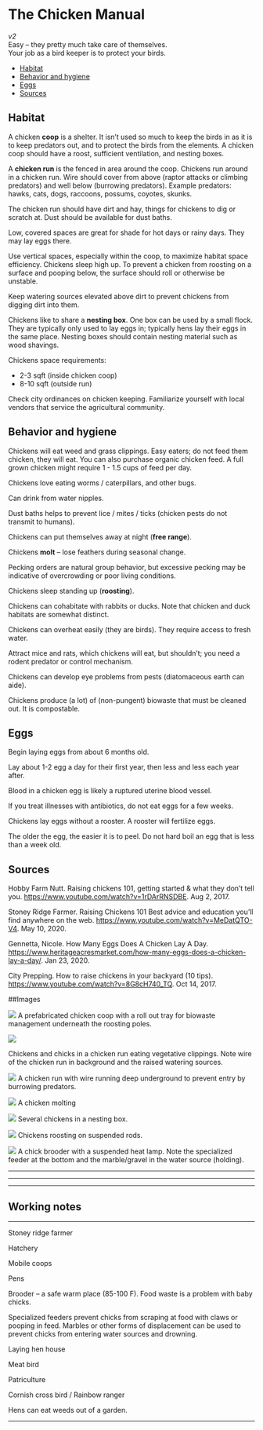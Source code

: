 # The Chicken Manual
*v2*  
Easy – they pretty much take care of themselves.  
Your job as a bird keeper is to protect your birds.

* [Habitat](#Habitat)
* [Behavior and hygiene](#Behavior-and-hygiene)
* [Eggs](#Eggs)
* [Sources](#Sources)


## Habitat

A chicken **coop** is a shelter. It isn’t used so much to keep the birds in as it is to keep predators out, and to protect the birds from the elements. A chicken coop should have a roost, sufficient ventilation, and nesting boxes.

A **chicken run** is the fenced in area around the coop. Chickens run around in a chicken run. Wire should cover from above (raptor attacks or climbing predators) and well below (burrowing predators). Example predators: hawks, cats, dogs, raccoons, possums, coyotes, skunks.

The chicken run should have dirt and hay, things for chickens to dig or scratch at. Dust should be available for dust baths.

Low, covered spaces are great for shade for hot days or rainy days. They may lay eggs there.

Use vertical spaces, especially within the coop, to maximize habitat space efficiency. Chickens sleep high up. To prevent a chicken from roosting on a surface and pooping below, the surface should roll or otherwise be unstable.

Keep watering sources elevated above dirt to prevent chickens from digging dirt into them.

Chickens like to share a **nesting box**. One box can be used by a small flock. They are typically only used to lay eggs in; typically hens lay their eggs in the same place. Nesting boxes should contain nesting material such as wood shavings.

Chickens space requirements:
* 2-3 sqft (inside chicken coop)
* 8-10 sqft (outside run)

Check city ordinances on chicken keeping. Familiarize yourself with local vendors that service the agricultural community.

## Behavior and hygiene

Chickens will eat weed and grass clippings. Easy eaters; do not feed them chicken, they will eat. You can also purchase organic chicken feed. A full grown chicken might require 1 - 1.5 cups of feed per day.

Chickens love eating worms / caterpillars, and other bugs.

Can drink from water nipples.

Dust baths helps to prevent lice / mites / ticks (chicken pests do not transmit to humans).

Chickens can put themselves away at night (**free range**).

Chickens **molt** – lose feathers during seasonal change.

Pecking orders are natural group behavior, but excessive pecking may be indicative of overcrowding or poor living conditions.

Chickens sleep standing up (**roosting**).

Chickens can cohabitate with rabbits or ducks. Note that chicken and duck habitats are somewhat distinct.

Chickens can overheat easily (they are birds). They require access to fresh water.

Attract mice and rats, which chickens will eat, but shouldn’t; you need a rodent predator or control mechanism.

Chickens can develop eye problems from pests (diatomaceous earth can aide).

Chickens produce (a lot) of (non-pungent) biowaste that must be cleaned out. It is compostable.

## Eggs

Begin laying eggs from about 6 months old.

Lay about 1-2 egg a day for their first year, then less and less each year after.

Blood in a chicken egg is likely a ruptured uterine blood vessel.

If you treat illnesses with antibiotics, do not eat eggs for a few weeks.

Chickens lay eggs without a rooster. A rooster will fertilize eggs.

The older the egg, the easier it is to peel. Do not hard boil an egg that is less than a week old.

## Sources

Hobby Farm Nutt. Raising chickens 101, getting started & what they don’t tell you. https://www.youtube.com/watch?v=1rDArRNSDBE. Aug 2, 2017.

Stoney Ridge Farmer. Raising Chickens 101 Best advice and education you’ll find anywhere on the web. https://www.youtube.com/watch?v=MeDatQTO-V4. May 10, 2020.

Gennetta, Nicole. How Many Eggs Does A Chicken Lay A Day. https://www.heritageacresmarket.com/how-many-eggs-does-a-chicken-lay-a-day/.  Jan 23, 2020. 

City Prepping. How to raise chickens in your backyard (10 tips). https://www.youtube.com/watch?v=8G8cH740_TQ. Oct 14, 2017.

##Images

![](prefab-coop.png)
A prefabricated chicken coop with a roll out tray for biowaste management underneath the roosting poles.

![](chicken-run.png)

Chickens and chicks in a chicken run eating vegetative clippings. Note wire of the chicken run in background and the raised watering sources.

![](buried-fence.png)
A chicken run with wire running deep underground to prevent entry by burrowing predators.

![](molt.png)
A chicken molting

![](nesting-box.png)
Several chickens in a nesting box.

![](roosting.png)
Chickens roosting on suspended rods.

![](brooder-pen.png)
A chick brooder with a suspended heat lamp. Note the specialized feeder at the bottom and the marble/gravel in the water source (holding).

---
---
---

## Working notes

---

Stoney ridge farmer 

Hatchery

Mobile coops

Pens

Brooder – a safe warm place (85-100 F). Food waste is a problem with baby chicks. 

Specialized feeders prevent chicks from scraping at food with claws or pooping in feed. Marbles or other forms of displacement can be used to prevent chicks from entering water sources and drowning.

Laying hen house


Meat bird

Patriculture

Cornish cross bird / Rainbow ranger

Hens can eat weeds out of a garden.



---